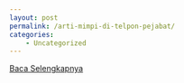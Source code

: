 ```yaml
---
layout: post
permalink: /arti-mimpi-di-telpon-pejabat/
categories:
    - Uncategorized
---
```


[Baca Selengkapnya](/06)